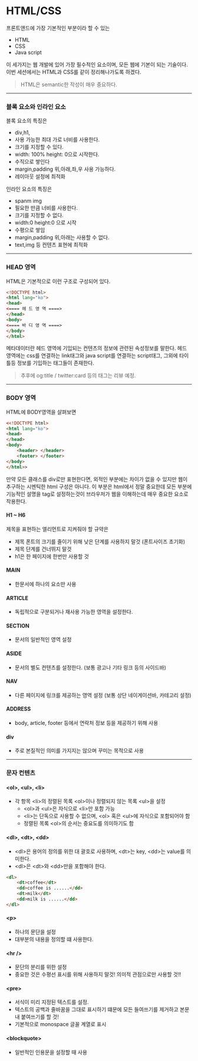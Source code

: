 # HTML/CSS

프론트앤드에 가장 기본적인 부분이라 할 수 있는 
- HTML
- CSS
- Java script

이 세가지는 웹 개발에 있어 가장 필수적인 요소이며, 모든 웹에 기본이 되는 기술이다. 이번 세션에서는 HTML과 CSS를 같이 정리해나가도록 하겠다.

> HTML은 semantic한 작성이 매우 중요하다. 
___
###  블록 요소와 인라인 요소

블록 요소의 특징은
 - div,h1,
 - 사용 가능한 최대 가로 너비를 사용한다.
 - 크기를 지정할 수 있다.
 - width: 100% height: 0으로 시작한다.
 - 수직으로 쌓인다
 - margin,padding 위,아래,좌,우 사용 가능하다.
 - 레이아웃 설정에 최적화


인라인 요소의 특징은
 - spanm img
 - 필요한 만큼 너비를 사용한다.
 - 크기를 지정할 수 없다.
 - width:0 height:0 으로 시작
 - 수평으로 쌓임
 - margin,padding 위,아래는 사용할 수 없다.
 - text,img 등 컨텐츠 표현에 최적화
 ___
 ### HEAD 영역
 HTML은 기본적으로 이런 구조로 구성되어 있다.

 ```html
<!DOCTYPE html>
<html lang="ko">
<head>
<==== 헤 드 영 역 ====>
</head>
<body>
<==== 바 디 영 역 ====>
</body>
</html>
```

메타데이터란 헤드 영역에 기입되는 컨텐츠의 정보에 관련된 속성정보를 말한다. 헤드 영역에는 css를 연결하는 link태그와 java script를 연결하는 script태그, 그외에 타이틀등 정보를 기입하는 태그들이 존재한다.

>추후에 og:title / twitter:card 등의 태그는 리뷰 예정.

___
### BODY 영역
HTML에 BODY영역을 살펴보면

```html
<<!DOCTYPE html>
<html lang="ko">
<head>
</head>
<body>
    <header> </header>
    <footer> </footer>
</body>
</html>>
```

만약 모든 클래스를 div로만 표현한다면, 외적인 부분에는 차이가 없을 수 있지만 웹이 추구하는 시멘틱한 html 구성은 아니다. 이 부분은 html에서 정말 중요한데 모든 부분에 기능적인 설명을 tag로 설정하는것이 브라우저가 웹을 이해하는데 매우 중요한 요소로 작용한다.

#### H1 ~ H6
제목을 표현하는 엘리먼트로 지켜줘야 할 규약은
- 제목 폰트의 크기를 줄이기 위해 낮은 단계를 사용하지 말것 (폰트사이즈 초기화)
- 제목 단계를 건너뛰지 말것
- h1은 한 페이지에 한번만 사용할 것

#### MAIN
- 한문서에 하나의 요소만 사용

#### ARTICLE
- 독립적으로 구분되거나 재사용 가능한 영역을 설정한다.

#### SECTION
- 문서의 일반적인 영역 설정

#### ASIDE
- 문서의 별도 컨텐츠를 설정한다. (보통 광고나 기타 링크 등의 사이드바)

#### NAV
- 다른 페이지에 링크를 제공하는 영역 설정 (보통 상단 네이게이션바, 카테고리 설정)

#### ADDRESS
- body, article, footer 등에서 연락처 정보 등을 제공하기 위해 사용

#### div
- 주로 본질적인 의미를 가지지는 않으며 꾸미는 목적으로 사용

___
### 문자 컨텐츠

#### \<ol>, \<ul>, \<li>
- 각 항목 \<li>의 정렬된 목록 \<ol>이나 정렬되지 않는 목록 \<ul>을 설정
    - \<ol>과 \<ul>은 자식으로 \<li>만 포함 가능
    - \<li>는 단독으로 사용할 수 없으며, \<ol> 혹은 \<ul>에 자식으로 포함되어야 함
    - 정렬된 목록 \<ol>의 순서는 중요도를 의미하기도 함

#### \<dl>, \<dt>, \<dd>
- \<dl>은 용어의 정의를 위한 대 괄호로 사용하며, \<dt>는 key, \<dd>는 value를 의미한다.
- \<dl>은 \<dt>와 \<dd>만을 포함해야 한다.

```HTML
<dl>
    <dt>coffee</dt>
    <dd>coffee is ......</dd>
    <dt>milk</dt>
    <dd>milk is ......</dd>
</dl>
```

#### \<p>
- 하나의 문단을 설정
- 대부분의 내용을 정의할 떄 사용한다.

#### \<hr />
- 문단의 분리를 위한 설정
- 중요한 것은 수평선 표시를 위해 사용하지 말것! 의미적 관점으로만 사용할 것!!

#### \<pre>
- 서식이 미리 지정된 텍스트를 설정.
- 텍스트의 공백과 줄바꿈을 그대로 표시하기 떄문에 모든 들여쓰기를 제거하고 본문 내 붙여쓰기를 할 것!
- 기본적으로 monospace 글꼴 계열로 표시

#### \<blockquote>
- 일반적인 인용문을 설정할 때 사용